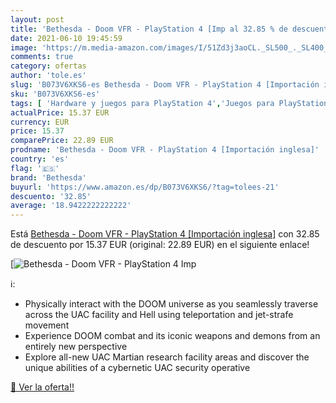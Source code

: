 ```yaml
---
layout: post
title: 'Bethesda - Doom VFR - PlayStation 4 [Imp al 32.85 % de descuento'
date: 2021-06-10 19:45:59
image: 'https://m.media-amazon.com/images/I/51Zd3j3aoCL._SL500_._SL400_.jpg'
comments: true
category: ofertas
author: 'tole.es'
slug: 'B073V6XKS6-es Bethesda - Doom VFR - PlayStation 4 [Importación inglesa]'
sku: 'B073V6XKS6-es'
tags: [ 'Hardware y juegos para PlayStation 4','Juegos para PlayStation 4','Videojuegos','bethesda','playstation', ]
actualPrice: 15.37 EUR
currency: EUR
price: 15.37
comparePrice: 22.89 EUR
prodname: 'Bethesda - Doom VFR - PlayStation 4 [Importación inglesa]'
country: 'es'
flag: '🇪🇸'
brand: 'Bethesda'
buyurl: 'https://www.amazon.es/dp/B073V6XKS6/?tag=tolees-21'
descuento: '32.85'
average: '18.9422222222222'
---
```


Está [Bethesda - Doom VFR - PlayStation 4 [Importación inglesa]](https://www.amazon.es/dp/B073V6XKS6/?tag=tolees-21) con 32.85 de descuento por 15.37 EUR (original: 22.89 EUR) en el siguiente enlace!

[![Bethesda - Doom VFR - PlayStation 4 [Imp](https://m.media-amazon.com/images/I/51Zd3j3aoCL._SL500_._SL400_.jpg)](https://www.amazon.es/dp/B073V6XKS6/?tag=tolees-21)

ℹ️:

- Physically interact with the DOOM universe as you seamlessly traverse across the UAC facility and Hell using teleportation and jet-strafe movement
- Experience DOOM combat and its iconic weapons and demons from an entirely new perspective
- Explore all-new UAC Martian research facility areas and discover the unique abilities of a cybernetic UAC security operative

[🛒 Ver la oferta!!](https://www.amazon.es/dp/B073V6XKS6/?tag=tolees-21)
